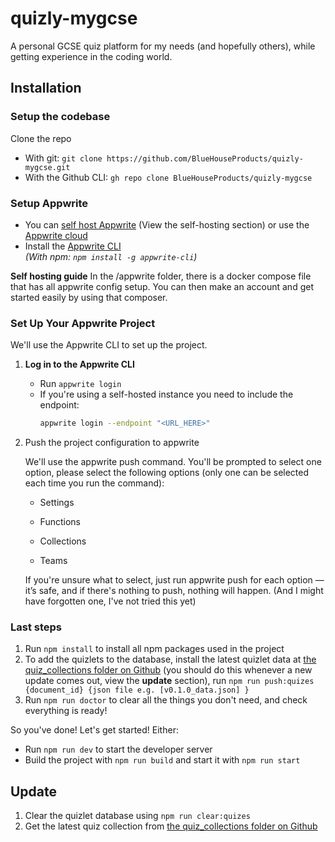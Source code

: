 # **quizly-mygcse**

A personal GCSE quiz platform for my needs (and hopefully others), while getting experience in the coding world.

## Installation

### Setup the codebase
Clone the repo
   - With git: `git clone https://github.com/BlueHouseProducts/quizly-mygcse.git`
   - With the Github CLI: `gh repo clone BlueHouseProducts/quizly-mygcse`

### Setup Appwrite
- You can [self host Appwrite](https://appwrite.io/docs/advanced/self-hosting) (View the self-hosting section) or use the [Appwrite cloud](https://cloud.appwrite.io)
- Install the [Appwrite CLI](https://appwrite.io/docs/tooling/command-line/installation)<br>
  *(With npm: `npm install -g appwrite-cli`)*

**Self hosting guide**
In the /appwrite folder, there is a docker compose file that has all appwrite config setup. You can then make an account and get started easily by using that composer.

### Set Up Your Appwrite Project
We'll use the Appwrite CLI to set up the project.

1. **Log in to the Appwrite CLI**
    - Run `appwrite login`
    - If you're using a self-hosted instance you need to include the endpoint:
        ```bash
        appwrite login --endpoint "<URL_HERE>"
        ```
2. Push the project configuration to appwrite

    We'll use the appwrite push command. You'll be prompted to select one option, please select the following options (only one can be selected each time you run the command):

    - Settings

    - Functions

    - Collections

    - Teams

    If you're unsure what to select, just run appwrite push for each option — it’s safe, and if there's nothing to push, nothing will happen. (And I might have forgotten one, I've not tried this yet)

### Last steps
1. Run `npm install` to install all npm packages used in the project
2. To add the quizlets to the database, install the latest quizlet data at [the quiz_collections folder on Github](https://github.com/BlueHouseProducts/quizly-mygcse/tree/main/quiz_collections) (you should do this whenever a new update comes out, view the **update** section), run `npm run push:quizes {document_id} {json file e.g. [v0.1.0_data.json] }`
3. Run `npm run doctor` to clear all the things you don't need, and check everything is ready!

So you've done!
Let's get started! Either:
- Run `npm run dev` to start the developer server
- Build the project with `npm run build` and start it with `npm run start`

## Update
1. Clear the quizlet database using `npm run clear:quizes`
2. Get the latest quiz collection from [the quiz_collections folder on Github](https://github.com/BlueHouseProducts/quizly-mygcse/tree/main/quiz_collections)
